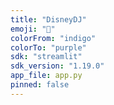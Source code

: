 ```yaml
---
title: "DisneyDJ"
emoji: "🔮"
colorFrom: "indigo"
colorTo: "purple"
sdk: "streamlit"
sdk_version: "1.19.0"
app_file: app.py
pinned: false
---
```

